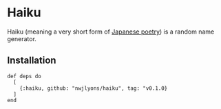# Haiku

Haiku (meaning a very short form of [Japanese poetry](http://en.wikipedia.org/wiki/Haiku)) is a random name generator.

## Installation

```
def deps do
  [
    {:haiku, github: "nwjlyons/haiku", tag: "v0.1.0}
  ]
end
```
